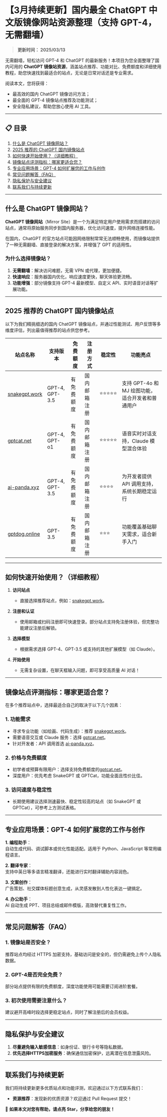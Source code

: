# 【3月持续更新】国内最全 ChatGPT 中文版镜像网站资源整理（支持 GPT-4，无需翻墙）
 
> **更新时间： 2025/03/13**                       

无需翻墙，轻松访问 GPT-4 和 ChatGPT 的最新服务！本项目为您全面整理了国内可用的 **ChatGPT 镜像站资源**，涵盖站点推荐、功能对比、免费额度和详细使用教程，助您快速找到最适合的站点，无论是日常对话还是专业需求。

阅读本文，您将获得：  
- 最高效的国内 ChatGPT 镜像访问方法； 
- 最全面的 GPT-4 镜像站点推荐及功能测试；
- 安全隐私建议，帮助您放心使用 AI 工具。 

---

## 📋 目录
1. [什么是 ChatGPT 镜像网站？](#什么是-chatgpt-镜像网站)  
2. [2025 推荐的 ChatGPT 国内镜像站点](#2025-推荐的-chatgpt-国内镜像站点)  
3. [如何快速开始使用？（详细教程）](#如何快速开始使用详细教程)  
4. [镜像站点评测指标：哪家更适合您？](#镜像站点评测指标哪家更适合您)  
5. [专业应用场景：GPT-4 如何扩展您的工作与创作](#专业应用场景gpt-4-如何扩展您的工作与创作)  
6. [常见问题解答（FAQ）](#常见问题解答faq)  
7. [隐私保护与安全建议](#隐私保护与安全建议)  
8. [联系我们与持续更新](#联系我们与持续更新)  

---

## **什么是 ChatGPT 镜像网站？**

**ChatGPT 镜像网站**（Mirror Site）是一个为满足特定用户使用需求而搭建的访问站点，通常将原始服务同步到国内服务器，优化访问速度，提升网络连接性能。

在国内，ChatGPT 的官方站点可能因网络限制常常无法顺畅使用，而镜像站提供了一种无需翻墙、直接登录的解决方案，并增强了 GPT 的适用性。

### 为什么选择镜像站？
1. **无需翻墙**：解决访问难题，无需 VPN 或代理，更加便捷。  
2. **快速响应**：服务器国内优化，响应速度更快，聊天体验更流畅。  
3. **功能增强**：部分镜像支持 GPT-4 最新模型、自定义 API、实时语音对话等扩展功能。

---

## **2025 推荐的 ChatGPT 国内镜像站点**

以下为我们精挑细选的国内 ChatGPT 镜像站点，并通过性能测试、用户反馈等多维度评估，列出最值得推荐的站点供您参考。

| **站点名称**        | **支持版本**                | **免费额度**    | **注册方式**   | **稳定性**      | **功能亮点**                                |
|---------------------|---------------------------|----------------|----------------|-----------------|--------------------------------------------|
| [snakegpt.work](https://snakegpt.work)   | GPT-4, GPT-3.5      | 有免费额度       | 国内邮箱注册    | ⭐⭐⭐⭐⭐      | 支持 GPT-4o 和 MJ 绘图功能，适合开发者和普通用户 |
| [gptcat.net](https://gptcat.net)         | GPT-4, GPT-o1       | 有免费额度     | 国内邮箱注册 | ⭐⭐⭐⭐⭐      | 语音实时对话支持，Claude 模型混合体验          |
| [ai-panda.xyz](https://ai-panda.xyz/login?invite_code=34137c47)     | GPT-4, GPT-3.5      | 有免费额度     | 国内邮箱注册      | ⭐⭐⭐⭐       | 为开发者提供 API 调用支持，系统长期稳定运行      |
| [gptdog.online](https://gptdog.online)   | GPT-3.5             | 有免费额度     | 国内邮箱注册    | ⭐⭐⭐        | 功能覆盖基础聊天需求，适合新手入门              |

---

## **如何快速开始使用？（详细教程）**

1. **访问站点**  
   - 直接选择推荐站点，例如：[snakegpt.work](https://snakegpt.work)。  

2. **注册和认证**  
   - 使用邮箱或扫码注册即可快速登录。部分站点支持免注册体验，但完整功能建议注册后解锁。  

3. **选择模型**  
   - 根据需求选择 GPT-4、GPT-3.5 或支持的其他扩展模型（如 Claude）。  

4. **开始使用**  
   - 无需复杂设置，在聊天框输入问题，即可享受高质量 AI 对话！

---

## **镜像站点评测指标：哪家更适合您？**

在多个推荐站点中，选择最适合自己的取决于以下几个因素：

### 1. **功能需求**
   - 寻求专业功能（如绘画、代码生成）：推荐 [snakegpt.work](https://snakegpt.work)。  
   - 需要语音交互或 Claude 服务：选择 [gptcat.net](https://gptcat.net)。  
   - 针对开发者：API 调用首选 [ai-panda.xyz](https://ai-panda.xyz/login?invite_code=34137c47)。  

### 2. **价格与免费额度**
   - 初学者或预算有限用户：选择支持免费额度的[gptcat.net](https://gptcat.net)。  
   - 深度用户：优先考虑 SnakeGPT 或 GPTCat，功能全面且性价比佳。

### 3. **访问速度与稳定性**
   - 长期使用建议选择测速最快、稳定性较高的站点（如 SnakeGPT 或 GPTCat），可参考上方测试表格。

---

## **专业应用场景：GPT-4 如何扩展您的工作与创作**

**1. 编程助手**：  
自动生成代码、调试脚本或优化性能适配。适用于 Python、JavaScript 等常用编程语言。

**2. 翻译专家**：  
支持中英日等多语言精准翻译，还能进行实时翻译辅助内容润色。

**3. 文案创作**：  
广告策划、社交媒体标题创意生成，从灵感发散到人性化表达一键搞定。

**4. 办公助手**：  
AI 自动生成 PPT、项目总结或邮件模版，高效替代重复性工作。

---

## **常见问题解答（FAQ）**

### **1. 镜像站是否安全？**  
推荐站点均经过 HTTPS 加密支持，基础访问是安全的，但仍需避免上传个人隐私数据。

### **2. GPT-4是否完全免费？**  
部分站点提供有限的免费额度，深度功能使用可能需要订阅进阶套餐。

### **3. 初次使用需要注意什么？**  
建议避开高峰时段选择更稳定站点，同时了解注册后的会员权益。

---

## **隐私保护与安全建议**

1. **尽量避免输入敏感信息**：如身份证、银行卡号等隐私数据。
2. **优先选择HTTPS加密服务**：确保通信加密保护，远离潜在信息泄露风险。

---

## **联系我们与持续更新**

我们将持续更新更多优质站点和功能评测，欢迎通过以下方式联系我们：  
- **资源推荐**：发现新的优质资源？欢迎通过 Pull Request 提交！  

🌟 **如果本文对您有帮助，请点亮 Star，分享给您的朋友！**
                                                                                                                                                                                                          
                                                     